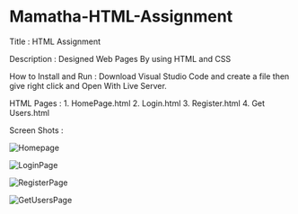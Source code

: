 # Mamatha-HTML-Assignment


Title : HTML Assignment

Description : Designed Web Pages By using HTML and CSS

How to Install and Run : Download Visual Studio Code and create a file then give right click and Open With Live Server.

HTML Pages : 1. HomePage.html 2. Login.html 3. Register.html 4. Get Users.html

Screen Shots :

![Homepage](https://user-images.githubusercontent.com/69443309/173708854-458e4d5a-74bb-473c-938a-00291ef99539.png)

![LoginPage](https://user-images.githubusercontent.com/69443309/173708934-a86d5a97-da5e-40e9-9e27-1ec91e8fe08e.png)


![RegisterPage](https://user-images.githubusercontent.com/69443309/173709023-cb8b0b1e-6999-4149-b6a1-83c4c1770f1f.png)

![GetUsersPage](https://user-images.githubusercontent.com/69443309/173709096-df263740-96de-4909-b668-e0af1fcefd6c.png)

                        
